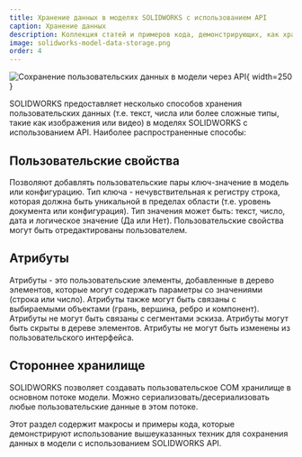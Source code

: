 ```yaml
---
title: Хранение данных в моделях SOLIDWORKS с использованием API
caption: Хранение данных
description: Коллекция статей и примеров кода, демонстрирующих, как хранить различные типы данных в моделях SOLIDWORKS (стороннее хранилище, атрибуты, пользовательские свойства)
image: solidworks-model-data-storage.png
order: 4
---
```

![Сохранение пользовательских данных в модели через API](solidworks-model-data-storage.png){ width=250 }

SOLIDWORKS предоставляет несколько способов хранения пользовательских данных (т.е. текст, числа или более сложные типы, такие как изображения или видео) в моделях SOLIDWORKS с использованием API. Наиболее распространенные способы:

## Пользовательские свойства

Позволяют добавлять пользовательские пары ключ-значение в модель или конфигурацию. Тип ключа - нечувствительная к регистру строка, которая должна быть уникальной в пределах области (т.е. уровень документа или конфигурация). Тип значения может быть: текст, число, дата и логическое значение (Да или Нет). Пользовательские свойства могут быть отредактированы пользователем.

## Атрибуты

Атрибуты - это пользовательские элементы, добавленные в дерево элементов, которые могут содержать параметры со значениями (строка или число). Атрибуты также могут быть связаны с выбираемыми объектами (грань, вершина, ребро и компонент). Атрибуты не могут быть связаны с сегментами эскиза. Атрибуты могут быть скрыты в дереве элементов. Атрибуты не могут быть изменены из пользовательского интерфейса.

## Стороннее хранилище

SOLIDWORKS позволяет создавать пользовательское COM хранилище в основном потоке модели. Можно сериализовать/десериализовать любые пользовательские данные в этом потоке.

Этот раздел содержит макросы и примеры кода, которые демонстрируют использование вышеуказанных техник для сохранения данных в модели с использованием SOLIDWORKS API.
